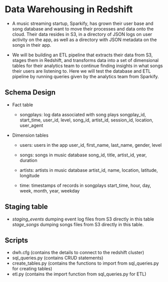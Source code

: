 # Data Warehousing in Redshift <br>

- A music streaming startup, Sparkify, has grown their user base and song database and want to move their processes and data onto the cloud. Their data resides in S3, in a directory of JSON logs on user activity on the app, as well as a directory with JSON metadata on the songs in their app. <br>

- We will be  building an ETL pipeline that extracts their data from S3, stages them in Redshift, and transforms data into a set of dimensional tables for their analytics team to continue finding insights in what songs their users are listening to. Here we will test the database and ETL pipeline by running queries given by the analytics team from Sparkify. <br>


## Schema Design <br>

- Fact table  <br>
    - songplays: log data associated with song plays songplay_id, start_time, user_id, level, song_id, artist_id, session_id, location, user_agent <br>

- Dimension tables <br>
    - users: users in the app user_id, first_name, last_name, gender, level <br>

    - songs: songs in music database song_id, title, artist_id, year, duration <br>

    - artists: artists in music database artist_id, name, location, latitude, longitude <br>

    - time: timestamps of records in songplays start_time, hour, day, week, month, year, weekday  <br>

## Staging table  <br>

- _staging_events_ dumping event log files from S3 directly in this table _stage_songs_ dumping songs files from S3 directly in this table. <br>

## Scripts <br>
- dwh.cfg (contains the details to connect to the redshift cluster) <br>
- sql_queries.py (contains CRUD statements)
- create_tables.py (contains the functions to import from sql_queries.py for creating tables) <br>
- etl.py (contains the import function from sql_queries.py for ETL) <br>
